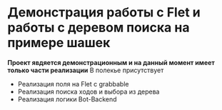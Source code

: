 # Демонстрация работы с Flet и работы с деревом поиска на примере шашек

**Проект явдяется демонстрационным и на данный момент имеет только части реализации**
В полекье присутствует
- Реализация поля на Flet с grabbable
- Реализация поиска ходов и выбора из дерева
- Реализация логики Bot-Backend
